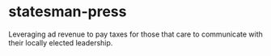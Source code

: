 # statesman-press
Leveraging ad revenue to pay taxes for those that care to communicate with their locally elected leadership.
